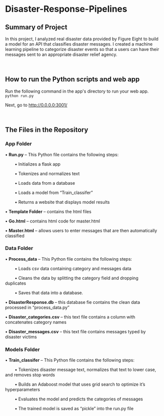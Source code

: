 # Disaster-Response-Pipelines


## Summary of Project
In this project, I analyzed real disaster data provided by Figure Eight to build a model for an API that classifies disaster messages. I created a machine learning pipeline to categorize disaster events so that a users can have their messages sent to an appropriate disaster relief agency.


&nbsp;
## How to run the Python scripts and web app
Run the following command in the app's directory to run your web app.
    `python run.py`

Next, go to http://0.0.0.0:3001/


&nbsp;
## The Files in the Repository

### App Folder
•	**Run.py** – This Python file contains the following steps: 

  &nbsp;&nbsp;&nbsp;&nbsp;&nbsp;&nbsp;&nbsp;&nbsp;•	Initializes a flask app
  
  &nbsp;&nbsp;&nbsp;&nbsp;&nbsp;&nbsp;&nbsp;&nbsp;•	Tokenizes and normalizes text
  
  &nbsp;&nbsp;&nbsp;&nbsp;&nbsp;&nbsp;&nbsp;&nbsp;•	Loads data from a database
  
  &nbsp;&nbsp;&nbsp;&nbsp;&nbsp;&nbsp;&nbsp;&nbsp;•	Loads a model from “Train_classifer”
  
  &nbsp;&nbsp;&nbsp;&nbsp;&nbsp;&nbsp;&nbsp;&nbsp;•	Returns a website that displays model results
  
•	**Template Folder** – contains the html files

  •	**Go.html** – contains html code for master.html
  
  •	**Master.html** – allows users to enter messages that are then automatically classified

### Data Folder

•	**Process_data** – This Python file contains the following steps: 

  &nbsp;&nbsp;&nbsp;&nbsp;&nbsp;&nbsp;&nbsp;&nbsp;•	Loads csv data containing category and messages data
  
  &nbsp;&nbsp;&nbsp;&nbsp;&nbsp;&nbsp;&nbsp;&nbsp;•	Cleans the data by splitting the category field and dropping duplicates
  
  &nbsp;&nbsp;&nbsp;&nbsp;&nbsp;&nbsp;&nbsp;&nbsp;•	Saves that data into a database.
  
•	**DisasterResponse.db** – this database fie contains the clean data processed in “process_data.py”

•	**Disaster_categories.csv** – this text file contains a column with concatenates category names

•	**Disaster_messages.csv** – this text file contains messages typed by disaster victims

### Models Folder
•	**Train_classifer** – This Python file contains the following steps: 

&nbsp;&nbsp;&nbsp;&nbsp;&nbsp;&nbsp;&nbsp;&nbsp;•	Tokenizes disaster message text, normalizes that text to lower case, and removes stop words

&nbsp;&nbsp;&nbsp;&nbsp;&nbsp;&nbsp;&nbsp;&nbsp;•	Builds an Adaboost model that uses grid search to optimize it’s hyperparameters

&nbsp;&nbsp;&nbsp;&nbsp;&nbsp;&nbsp;&nbsp;&nbsp;•	Evaluates the model and predicts the categories of messages

&nbsp;&nbsp;&nbsp;&nbsp;&nbsp;&nbsp;&nbsp;&nbsp;•	The trained model is saved as “pickle” into the run.py file

